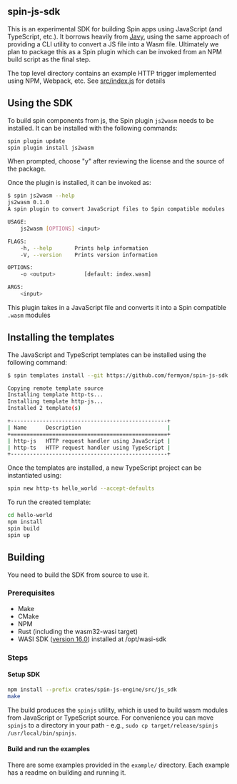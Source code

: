 ## spin-js-sdk

This is an experimental SDK for building Spin apps using JavaScript (and TypeScript, etc.).  It borrows heavily from [Javy](https://github.com/Shopify/javy), using the same approach of providing a CLI utility to convert a JS file into a Wasm file.  Ultimately we plan to package this as a Spin plugin which can be invoked from an NPM build script as the final step.

The top level directory contains an example HTTP trigger implemented using NPM, Webpack, etc.  See [src/index.js](src/index.js) for details

## Using the SDK

To build spin components from js, the Spin plugin `js2wasm` needs to be installed. It can be installed with the following commands:

```bash
spin plugin update
spin plugin install js2wasm
```

When prompted, choose "y" after reviewing the license and the source of the package.

Once the plugin is installed, it can be invoked as:

```bash
$ spin js2wasm --help
js2wasm 0.1.0
A spin plugin to convert JavaScript files to Spin compatible modules

USAGE:
    js2wasm [OPTIONS] <input>

FLAGS:
    -h, --help       Prints help information
    -V, --version    Prints version information

OPTIONS:
    -o <output>         [default: index.wasm]

ARGS:
    <input>
```

This plugin takes in a JavaScript file and converts it into a Spin compatible `.wasm` modules

## Installing the templates

The JavaScript and TypeScript templates can be installed using the following command:

```bash
$ spin templates install --git https://github.com/fermyon/spin-js-sdk

Copying remote template source
Installing template http-ts...
Installing template http-js...
Installed 2 template(s)

+-------------------------------------------------+
| Name      Description                           |
+=================================================+
| http-js   HTTP request handler using JavaScript |
| http-ts   HTTP request handler using TypeScript |
+-------------------------------------------------+
```

Once the templates are installed, a new TypeScript project can be instantiated using:

```bash
spin new http-ts hello_world --accept-defaults
```

To run the created template:

```bash
cd hello-world
npm install
spin build
spin up
```


## Building

You need to build the SDK from source to use it.

### Prerequisites

- Make
- CMake
- NPM
- Rust (including the wasm32-wasi target)
- WASI SDK ([version 16.0](https://github.com/WebAssembly/wasi-sdk/releases/tag/wasi-sdk-16)) installed at /opt/wasi-sdk

### Steps

#### Setup SDK
```bash
npm install --prefix crates/spin-js-engine/src/js_sdk 
make
```

The build produces the `spinjs` utility, which is used to build wasm modules from JavaScript or TypeScript source. For convenience you can move `spinjs` to a directory in your path - e.g., `sudo cp target/release/spinjs /usr/local/bin/spinjs`.

#### Build and run the examples

There are some examples provided in the `example/` directory. Each example has a readme on building and running it.
